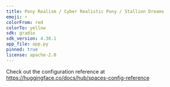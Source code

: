 ```yaml
---
title: Pony Realism / Cyber Realistic Pony / Stallion Dreams
emoji: ⚡
colorFrom: red
colorTo: yellow
sdk: gradio
sdk_version: 4.38.1
app_file: app.py
pinned: true
license: apache-2.0
---
```


Check out the configuration reference at https://huggingface.co/docs/hub/spaces-config-reference